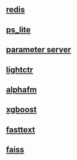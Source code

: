 ## [redis](https://github.com/antirez/redis.git)
## [ps_lite](https://github.com/dmlc/ps-lite)
## [parameter server](https://github.com/dmlc/parameter_server.git)
## [lightctr](https://github.com/cnkuangshi/LightCTR.git)
## [alphafm](https://github.com/CastellanZhang/alphaFM.git)




## [xgboost](https://github.com/dmlc/xgboost.git)
## [fasttext](https://github.com/facebookresearch/fastText.git)
## [faiss](https://github.com/facebookresearch/faiss.git)

